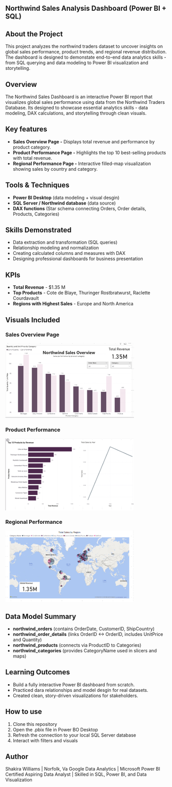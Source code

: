 ## Northwind Sales Analysis Dashboard (Power BI + SQL)

## About the Project
This project analyzes the northwind traders dataset to uncover insights on global sales performance, product trends, and regional revenue distribution. The dashboard is designed to demonstate end-to-end data analytics skills - from SQL querying and data modeling to Power BI visualization and storytelling. 

## Overview 
The Northwind Sales Dashboard is an interactive Power BI report that visualizes global sales performance using data from the Northwind Traders Database. 
Its designed to showcase essential analytics skills - data modeling, DAX calculations, and storytelling through clean visuals.

## Key features 
- **Sales Overview Page -** Displays total revenue and performance by product category.
- **Product Performance Page -** Highlights the top 10 best-selling products with total revenue.
- **Regional Performance Page -** Interactive filled-map visualization showing sales by country and category.

## Tools & Techniques 
- **Power BI Desktop** (data modeling + visual desgin)
- **SQL Server / Northwind database** (data source)
- **DAX functions** (Star schema connecting Orders, Order details, Products, Categories)

## Skills Demonstrated 
- Data extraction and transformation (SQL queries)
- Relationship modeling and normalization
- Creating calculated columns and measures with DAX
- Designing professional dashboards for business presentation
  
## KPIs 
- **Total Revenue** - $1.35 M
- **Top Products** - Cote de Blaye, Thuringer Rostbratwurst, Raclette Courdavault
- **Regions with Highest Sales** - Europe and North America

## Visuals Included 

<h3>Sales Overview Page</h3>
<img src="https://github.com/shawill23/northwind-sql-project/blob/main/northwind%20sales%20overview%20screenshot%20.png?raw=true" width="400">

<h3>Product Performance</h3>
<img src="https://github.com/shawill23/northwind-sql-project/blob/main/Screenshot%202025-10-17%20144809.png?raw=true" width="400">

<h3>Regional Performance</h3>
<img src="https://github.com/shawill23/northwind-sql-project/blob/main/Screenshot%202025-10-17%20144910.png?raw=true" width="400">


## Data Model Summary 
- **northwind_orders** (contains OrderDate, CustomerID, ShipCountry)
- **northwind_order_details** (links OrderID <-> OrderID, includes UnitPrice and Quantity)
- **northwind_products** (connects via ProductID to Categories)
- **northwind_categories** (provides CategoryName used in slicers and maps)

## Learning Outcomes 
- Build a fully interactive Power BI dashboard from scratch.
- Practiced dara relationships and model desgin for real datasets.
- Created clean, story-driven visualizations for stakeholders.

## How to use 
1. Clone this repository
2. Open the .pbix file in Power BO Desktop
3. Refresh the connection to your local SQL Server database
4. Interact with filters and visuals

## Author 
Shakira Williams | Norfolk, Va
Google Data Analytics | Microsoft Power BI Certified
Aspiring Data Analyst | Skilled in SQL, Power BI, and Data Visualization 


